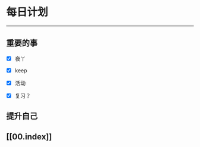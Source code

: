 
# 每日计划
---
## 重要的事

- [x]    夜丫
- [x]   keep
- [x]  活动
- [x] 复习？



## 提升自己

  



## [[00.index]]










